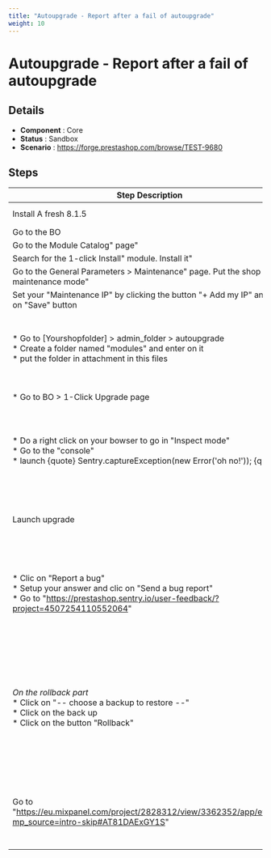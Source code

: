 ```yaml
---
title: "Autoupgrade - Report after a fail of autoupgrade"
weight: 10
---
```


# Autoupgrade - Report after a fail of autoupgrade
## Details
* **Component** : Core
* **Status** : Sandbox
* **Scenario** : https://forge.prestashop.com/browse/TEST-9680

## Steps
| Step Description | Expected result |
| ----- | ----- |
| Install A fresh 8.1.5 | You should have the selection of where in your shop you want to go ( BO or FO ) |
| Go to the BO | You should have your dashboard showed |
| Go to the Module Catalog" page" | Module Catalog page is displayed correctly |
| Search for the 1-click Install" module. Install it" | Module is correctly installed |
| Go to the General Parameters > Maintenance" page. Put the shop in maintenance mode" | Maintenance page is displayed correctly. Maintenance mode is activated |
| Set your "Maintenance IP" by clicking the button "+ Add my IP" and clic on "Save" button | Your IP should be setted on the field and you will have the green notification |
| * Go to [Yourshopfolder] > admin_folder > autoupgrade<br> * Create a folder named "modules" and enter on it <br> * put the folder in attachment in this files | * You should have only the folder <br> ** backup<br> ** download<br> ** latest<br> ** tmp<br> * You should have none files in it <br> * You should have ps_banner on the files |
| * Go to BO > 1-Click Upgrade page | * You should see the configuration page of the module |
| * Do a right click on your bowser to go in "Inspect mode" <br> * Go to the "console"<br> * launch {quote} Sentry.captureException(new Error('oh no!')); {quote} | * You should have the details of what is displayed on your screen directly in a little box<br> * you should see the different request done during the upgrade <br> * The console will answer you with things like ""dbbff11fd3594bff945d3251e989e634"" |
| Launch upgrade | * Upgrade is launched<br> * Your upgrade should display an error when the modules are upgrade<br> * The button "Reports a bug" should be displayed |
| * Clic on "Report a bug" <br> * Setup your answer and clic on "Send a bug report"<br> * Go to "https://prestashop.sentry.io/user-feedback/?project=4507254110552064" | * A new modal "Give feedback" should be displayed with "Email" and "Description" field and "Cancel" and "Send a bug report" button <br> * The field Email shouldn't have Email in grey in it and Description field doesn't have "Give us details about the error" in grey <br> * You should see all the different error send to sentry except your "oh no!" message |
| *On the rollback part*<br> * Click on "-- choose a backup to restore --"<br> * Click on the back up <br> * Click on the button "Rollback" | * You should have a back up with the name "v8.1.5_[the date of today in aaaammdd][The hours of the upgrade with hhmmss] [something else]" in a droplist<br> * The drop list should be lowed and the button Delete should appear <br> * The Rollback should be launched and when it's finished you should have the green notification with "<br>Your restoration is complete<br>Before continuing with your tasks, please review the following checklist to ensure smooth operation after recent recovery." |
| Go to "https://eu.mixpanel.com/project/2828312/view/3362352/app/events?mp_source=intro-skip#AT81DAExGY1S" | You should see : <br> * Upgrade Launched<br> * Upgrade failed<br> * Rollback launched<br> * Rollback succeeded <br><br>With the same Distinct ID |
